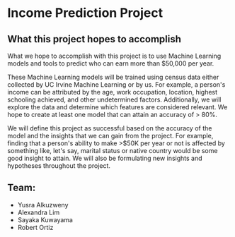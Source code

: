 ﻿# Income Prediction Project
 
## What this project hopes to accomplish 
What we hope to accomplish with this project is to use Machine Learning models and tools to  predict who can earn more than $50,000 per year. 

These Machine Learning models will be trained using census data either collected by UC Irvine  Machine Learning or by us. For example, a person's income can be attributed by the age, work  occupation, location, highest schooling achieved, and other undetermined factors. Additionally,  we will explore the data and determine which features are considered relevant. We hope to  create at least one model that can attain an accuracy of > 80%. 

We will define this project as successful based on the accuracy of the model and the insights  that we can gain from the project. For example, finding that a person's ability to make >$50K  per year or not is affected by something like, let's say, marital status or native country would be  some good insight to attain. We will also be formulating new insights and hypotheses  throughout the project. 

 ## Team:
 * Yusra Alkuzweny
 * Alexandra Lim
 * Sayaka Kuwayama
 * Robert Ortiz
 
